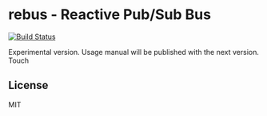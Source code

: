 # rebus - Reactive Pub/Sub Bus

[![Build Status](https://secure.travis-ci.org/anodejs/node-rebus.png)](http://travis-ci.org/anodejs/node-rebus)

Experimental version.
Usage manual will be published with the next version.
Touch

## License

MIT
